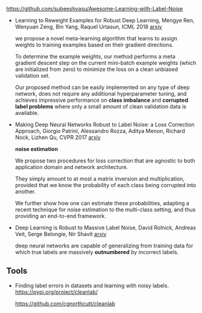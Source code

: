 <https://github.com/subeeshvasu/Awesome-Learning-with-Label-Noise>





+ Learning to Reweight Examples for Robust Deep Learning, Mengye Ren, Wenyuan Zeng, Bin Yang, Raquel Urtasun, ICML 2018 [arxiv](<https://arxiv.org/abs/1803.09050>) 

  we propose a novel meta-learning algorithm that learns to assign weights to training examples based on their gradient directions. 

  To determine the example weights, our method performs a meta gradient descent step on the current mini-batch example weights (which are initialized from zero) to minimize the loss on a clean unbiased validation set. 

  Our proposed method can be easily implemented on any type of deep network, does not require any additional hyperparameter tuning, and achieves impressive performance on **class imbalance** and **corrupted label problems** where only a small amount of clean validation data is available.

+ Making Deep Neural Networks Robust to Label Noise: a Loss Correction Approach, Giorgio Patrini, Alessandro Rozza, Aditya Menon, Richard Nock, Lizhen Qu, CVPR 2017 [arxiv](<https://arxiv.org/abs/1609.03683>) 

  **noise estimation**

  We propose two procedures for loss correction that are agnostic to both application domain and network architecture. 

  They simply amount to at most a matrix inversion and multiplication, provided that we know the probability of each class being corrupted into another. 

  We further show how one can estimate these probabilities, adapting a recent technique for noise estimation to the multi-class setting, and thus providing an end-to-end framework.

+ Deep Learning is Robust to Massive Label Noise, David Rolnick, Andreas Veit, Serge Belongie, Nir Shavit [arxiv](<https://arxiv.org/abs/1705.10694>) 

  deep neural networks are capable of generalizing from training data for which true labels are massively **outnumbered** by incorrect labels.

  




## Tools

- Finding label errors in datasets and learning with noisy labels. https://pypi.org/project/cleanlab/

  <https://github.com/cgnorthcutt/cleanlab>

